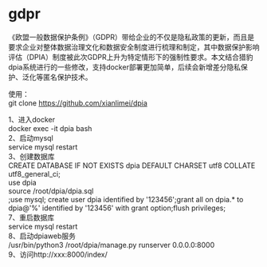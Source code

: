 # gdpr
《欧盟一般数据保护条例》（GDPR）带给企业的不仅是隐私政策的更新，而且是要求企业对整体数据治理文化和数据安全制度进行梳理和制定，其中数据保护影响评估（DPIA）制度被此次GDPR上升为特定情形下的强制性要求。本文结合猎豹dpia系统进行的一些修改，支持docker部署更加简单，后续会新增差分隐私保护、泛化等匿名保护技术。

使用：  
git clone https://github.com/xianlimei/dpia  
  
1、进入docker  
	docker exec -it dpia bash	  
2、启动mysql  
	service mysql restart  
3、创建数据库  
	CREATE DATABASE IF NOT EXISTS dpia  DEFAULT CHARSET utf8 COLLATE utf8_general_ci;  
	use dpia  
	source /root/dpia/dpia.sql  
	;use mysql; create user dpia identified by '123456';grant all on dpia.* to dpia@'%' identified by '123456' with grant option;flush privileges;  
7、重启数据库  
	service mysql restart  
8、启动dpiaweb服务  
	/usr/bin/python3 /root/dpia/manage.py runserver 0.0.0.0:8000  
9、访问http://xxx:8000/index/  
